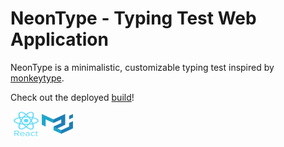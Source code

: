 <h1>NeonType - Typing Test Web Application</h1>

<p>NeonType is a minimalistic, customizable typing test inspired by <a href='https://monkeytype.com/' target="_blank" rel="noreferrer">monkeytype</a>.</p>

<p>Check out the deployed <a href='' target="_blank" rel="noreferrer">build</a>!</p>

<a href="https://reactjs.org/" target="_blank" rel="noreferrer"><img src="https://raw.githubusercontent.com/devicons/devicon/master/icons/react/react-original-wordmark.svg" alt="react" width="50" height="40"/></a><a href="https://mui.com/" target="_blank" rel="noreferrer"><img src="https://raw.githubusercontent.com/devicons/devicon/master/icons/materialui/materialui-original.svg" alt="react" width="50" height="40"/></a>
